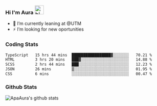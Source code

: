 ### Hi I'm Aura <img src="https://user-images.githubusercontent.com/1303154/88677602-1635ba80-d120-11ea-84d8-d263ba5fc3c0.gif" width="28px" alt="hi">

- 🔭 I’m currently leaning at @UTM
- ⚡ I’m looking for new oportunities


### Coding Stats

<!--START_SECTION:waka-->

```txt
TypeScript   15 hrs 44 mins  █████████████████▓░░░░░░░   70.21 %
HTML         3 hrs 20 mins   ███▓░░░░░░░░░░░░░░░░░░░░░   14.88 %
SCSS         2 hrs 44 mins   ███░░░░░░░░░░░░░░░░░░░░░░   12.23 %
JSON         26 mins         ▒░░░░░░░░░░░░░░░░░░░░░░░░   01.95 %
CSS          6 mins          ░░░░░░░░░░░░░░░░░░░░░░░░░   00.47 %
```

<!--END_SECTION:waka-->

### Github Stats

![ApaAura's github stats](https://github-readme-stats.vercel.app/api?username=ApaAura&count_private=true&theme=tokyonight&hide=contribs,prs)
